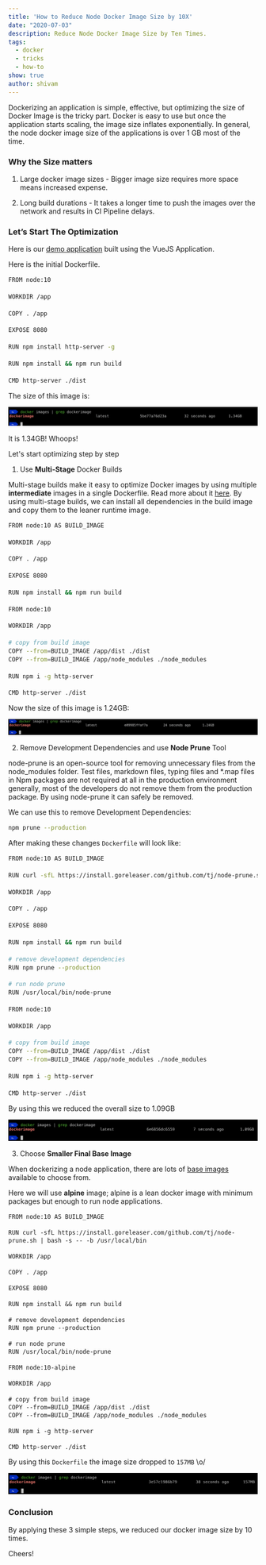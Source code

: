 ```yaml
---
title: 'How to Reduce Node Docker Image Size by 10X'
date: "2020-07-03"
description: Reduce Node Docker Image Size by Ten Times.
tags:
  - docker
  - tricks
  - how-to
show: true
author: shivam
---
```


Dockerizing an application is simple, effective, but optimizing the size of Docker Image is the tricky part. Docker is easy to use but once the application starts scaling, the image size inflates exponentially. In general, the node docker image size of the applications is over 1 GB most of the time.

### Why the Size matters

1. Large docker image sizes - Bigger image size requires more space means increased expense.

2. Long build durations - It takes a longer time to push the images over the network and results in CI Pipeline delays.

### Let’s Start The Optimization

Here is our [demo application](https://github.com/championshuttler/fluentbit-dashboard) built using the VueJS Application. 

Here is the initial Dockerfile.

```BASH
FROM node:10

WORKDIR /app

COPY . /app

EXPOSE 8080

RUN npm install http-server -g

RUN npm install && npm run build

CMD http-server ./dist
```

The size of this image is:

![docker1](./docker1.png)

It is 1.34GB! Whoops!

Let's start optimizing step by step

1) Use **Multi-Stage** Docker Builds

Multi-stage builds make it easy to optimize Docker images by using multiple **intermediate** images in a single Dockerfile. Read more about it [here](https://docs.docker.com/develop/develop-images/multistage-build/). By using multi-stage builds, we can install all dependencies in the build image and copy them to the leaner runtime image.

```BASH
FROM node:10 AS BUILD_IMAGE

WORKDIR /app

COPY . /app

EXPOSE 8080

RUN npm install && npm run build

FROM node:10

WORKDIR /app

# copy from build image
COPY --from=BUILD_IMAGE /app/dist ./dist
COPY --from=BUILD_IMAGE /app/node_modules ./node_modules

RUN npm i -g http-server

CMD http-server ./dist
```

Now the size of this image is 1.24GB:

![docker2](./docker2.png)

2) Remove Development Dependencies and use **Node Prune** Tool

node-prune is an open-source tool for removing unnecessary files from the node_modules folder. Test files, markdown files, typing files and *.map files in Npm packages are not required at all in the production environment generally, most of the developers do not remove them from the production package. By using node-prune it can safely be removed.

We can use this to remove Development Dependencies:

```BASH
npm prune --production
```

After making these changes `Dockerfile` will look like:

```BASH
FROM node:10 AS BUILD_IMAGE

RUN curl -sfL https://install.goreleaser.com/github.com/tj/node-prune.sh | bash -s -- -b /usr/local/bin

WORKDIR /app

COPY . /app

EXPOSE 8080

RUN npm install && npm run build

# remove development dependencies
RUN npm prune --production

# run node prune
RUN /usr/local/bin/node-prune

FROM node:10

WORKDIR /app

# copy from build image
COPY --from=BUILD_IMAGE /app/dist ./dist
COPY --from=BUILD_IMAGE /app/node_modules ./node_modules

RUN npm i -g http-server

CMD http-server ./dist
```

By using this we reduced the overall size to 1.09GB

![docker3](./docker3.png)

3) Choose **Smaller Final Base Image**

When dockerizing a node application, there are lots of [base images](https://hub.docker.com/_/node/) available to choose from.

Here we will use **alpine** image; alpine is a lean docker image with minimum packages but enough to run node applications.

```console
FROM node:10 AS BUILD_IMAGE

RUN curl -sfL https://install.goreleaser.com/github.com/tj/node-prune.sh | bash -s -- -b /usr/local/bin

WORKDIR /app

COPY . /app

EXPOSE 8080

RUN npm install && npm run build

# remove development dependencies
RUN npm prune --production

# run node prune
RUN /usr/local/bin/node-prune

FROM node:10-alpine

WORKDIR /app

# copy from build image
COPY --from=BUILD_IMAGE /app/dist ./dist
COPY --from=BUILD_IMAGE /app/node_modules ./node_modules

RUN npm i -g http-server

CMD http-server ./dist
```

By using this `Dockerfile` the image size dropped to `157MB` \o/


![docker4](./docker4.png)

### Conclusion

By applying these 3 simple steps, we reduced our docker image size by 10 times.

Cheers!
